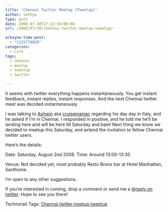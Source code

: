 ```yaml
---
title: 'Chennai Twitter Meetup [Tweetup]'
author: sathya
type: post
date: 2008-07-30T17:22:55+00:00
url: /2008/07/30/chennai-twitter-meetup-tweetup/

arkayne-time-post:
  - "1325778020"
categories:
  - Life
tags:
  - Chennai
  - meetup
  - tweetup
  - twitter

---
```

It seems with twitter everything happens instantaneously. You get instant feedback, instant replies, instant responses. And the next Chennai twitter meet was decided instantaneously.

I was talking to <a href="https://thecruisemaniac.com/" target="_blank">Ashwin</a> aka <a href="https://twitter.com/cruisemaniac" target="_blank">cruisemaniac</a> regarding his day day in Italy, and he asked if I’m in Chennai. I responded in positive, and he told me he’ll be landing here and will be here till Saturday and bam! Next thing we know we decided to meetup this Saturday, and extend the invitation to fellow Chennai twitter users.

Here’s the details:

Date: Saturday, August 2nd 2008. Time: Around 13:00-13:30

Venue: Not decided yet, most probably Resto Bronx bar at Hotel Manhattan, Santhome.

I&#8217;m open to any other suggestions.

If you&#8217;re interested in coming, drop a comment or send me a @[reply on twitter][1]. Hope to see you there!

<div id="scid:0767317B-992E-4b12-91E0-4F059A8CECA8:a1dfe3fd-d029-4c73-a666-3001c075c833" class="wlWriterSmartContent" style="padding-right: 0px; display: inline; padding-left: 0px; float: none; padding-bottom: 0px; margin: 0px; padding-top: 0px">
  Technorati Tags: <a rel="tag" href="https://technorati.com/tags/Chennai">Chennai</a>,<a rel="tag" href="https://technorati.com/tags/twitter">twitter</a>,<a rel="tag" href="https://technorati.com/tags/meetup">meetup</a>,<a rel="tag" href="https://technorati.com/tags/tweetup">tweetup</a>
</div>

 [1]: https://twitter.com/home?status=@sathyabhat
